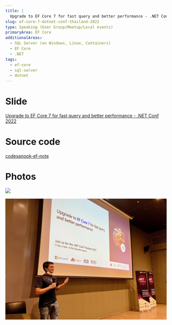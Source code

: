 ```yaml
---
title: |
  Upgrade to EF Core 7 for fast query and better performance - .NET Conf 2022
slug: ef-core-7-dotnet-conf-thailand-2022
type: Speaking (User Group/Meetup/Local events)
primaryArea: EF Core
additionalAreas: 
  - SQL Server (on Windows, Linux, Containers) 
  - EF Core 
  - .NET
tags:	
  - ef-core
  - sql-server
  - dotnet
---
```


# Slide
[Upgrade to EF Core 7  for fast query and better performance - .NET Conf 2022](https://docs.google.com/presentation/d/1uPs_LV2ulAcWr1UuXA54dFzrizn1WH29cZmG29W2CJ0/edit#slide=id.g1bb543cc0cc_0_0)


# Source code
[codesanook-ef-note](https://github.com/codesanook/codesanook-ef-note)


# Photos 

![](pictures/dotnet-conf-2022/ef-core-7-session-picture.png)

![](pictures/dotnet-conf-2022/presenting-ef-core-7.png)

